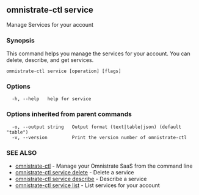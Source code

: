 ## omnistrate-ctl service

Manage Services for your account

### Synopsis

This command helps you manage the services for your account.
You can delete, describe, and get services.

```
omnistrate-ctl service [operation] [flags]
```

### Options

```
  -h, --help   help for service
```

### Options inherited from parent commands

```
  -o, --output string   Output format (text|table|json) (default "table")
  -v, --version         Print the version number of omnistrate-ctl
```

### SEE ALSO

* [omnistrate-ctl](omnistrate-ctl.md)	 - Manage your Omnistrate SaaS from the command line
* [omnistrate-ctl service delete](omnistrate-ctl_service_delete.md)	 - Delete a service
* [omnistrate-ctl service describe](omnistrate-ctl_service_describe.md)	 - Describe a service
* [omnistrate-ctl service list](omnistrate-ctl_service_list.md)	 - List services for your account

